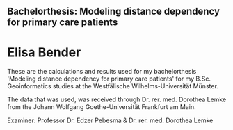 
## Bachelorthesis: Modeling distance dependency for primary care patients
# Elisa Bender

These are the calculations and results used for my bachelorthesis 'Modeling distance dependency for primary care patients' for my B.Sc. Geoinformatics studies at the Westfälische Wilhelms-Universität Münster.

The data that was used, was received through Dr. rer. med. Dorothea Lemke from the Johann Wolfgang Goethe-Universität Frankfurt am Main.

Examiner: Professor Dr. Edzer Pebesma & Dr. rer. med. Dorothea Lemke
